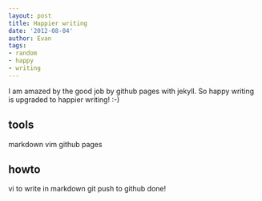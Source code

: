 ```yaml
---
layout: post
title: Happier writing
date: '2012-08-04'
author: Evan
tags:
- random
- happy
- writing
---
```


I am amazed by the good job by github pages with jekyll.
So happy writing is upgraded to happier writing! :-)

## tools
markdown
vim
github pages

## howto
vi to write in markdown
git push to github
done!
